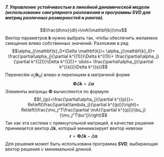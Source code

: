 ##### 7. Управление устойчивостью в линейной динамической модели (использование сингулярного разложения и программы  SVD для матриц различных размерностей и рангов).
$$\frac{d\mx}{dt}=\mA(\mathbf{k})\mx$$
Вектор параметров $\mathbf{k}$ нужно выбрать так, чтобы обеспечить желаемое смещение влево собственных значений.
Разложим в ряд
$$\alpha_j(\mathbf{k}_0+\Delta \mathbf{k})=
\alpha_j(\mathbf{k}_0)+
\frac{\partial\alpha_j}{\partial k^{(1)}}\Delta k^{(1)}+
\frac{\partial\alpha_j}{\partial k^{(2)}}\Delta k^{(2)}+
\dots+
\frac{\partial\alpha_j}{\partial k^{(s)}}\Delta k^{(s)}$$
Перенесём $\alpha_j(\mathbf{k}_0)$ влево и перепишем в матричной форме
$$\mathbf{\Phi}\Delta\mathbf{k}=\Delta\mathbf{\alpha}$$
Элементы матрицы $\mathbf{\Phi}$ вычисляются по формуле
$$f_{jp}=\frac{\partial\alpha_j}{\partial k^{(p)}}=
Re\left(\frac{\partial\lambda_j}{\partial k^{(p)}}\right)=
Re\left(\frac{\mv_j^T\frac{\partial \mA}{\partial k^{(p)}}\bu_j}{\mv_j^T\bu^j}\right)$$
Так как эта система с прямоугольной матрицей, в качестве решения принимается вектор $\Delta \mathbf{k}$, который минимизирует вектор невязки
$$\mathbf{r}=\mathbf{\Phi}\Delta\mathbf{k}-\Delta\mathbf{\alpha}$$
Для решения может быть использована программа ***SVD***, выбирающая вектор решения с минимальной длиной.